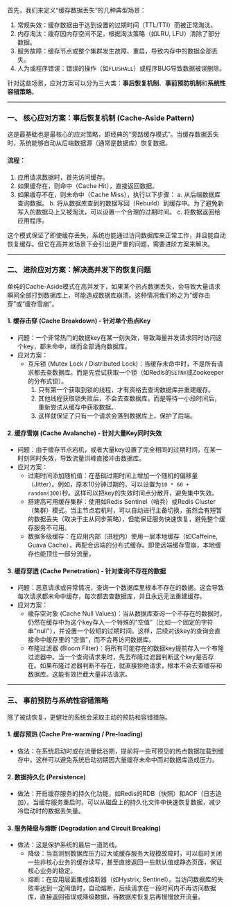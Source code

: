 
首先，我们来定义“缓存数据丢失”的几种典型场景：

1.  常规失效：缓存数据由于达到设置的过期时间（TTL/TTI）而被正常淘汰。
2.  内存淘汰：缓存因内存空间不足，根据淘汰策略（如LRU, LFU）清除了部分数据。
3.  服务故障：缓存节点或整个集群发生故障、重启，导致内存中的数据全部丢失。
4.  人为或程序错误：错误的操作（如`FLUSHALL`）或程序BUG导致数据被误删除。

针对这些场景，应对方案可以分为三大类：**事后恢复机制**、**事前预防机制**和**系统性容错策略**。

---

### 一、 核心应对方案：事后恢复机制 (Cache-Aside Pattern)

这是最基础也是最核心的应对策略，即经典的“旁路缓存模式”。当缓存数据丢失时，系统能够自动从后端数据源（通常是数据库）恢复数据。

#### 流程：
1.  应用请求数据时，首先访问缓存。
2.  如果缓存在，则命中（Cache Hit），直接返回数据。
3.  如果缓存不在，则未命中（Cache Miss），执行以下步骤：
    a.  从后端数据库查询数据。
    b.  将从数据库查到的数据写回（Rebuild）到缓存中。为了避免新写入的数据马上又被淘汰，可以设置一个合理的过期时间。
    c.  将数据返回给应用程序。

这个模式保证了即使缓存丢失，系统也能通过访问数据库来正常工作，并且能自动恢复缓存。但它在高并发场景下会引出更严重的问题，需要进阶方案来解决。

---

### 二、 进阶应对方案：解决高并发下的恢复问题

单纯的Cache-Aside模式在高并发下，如果某个热点数据丢失，会导致大量请求瞬间全部打到数据库上，可能造成数据库崩溃。这种情况我们称之为“缓存击穿”或“缓存雪崩”。

#### 1. 缓存击穿 (Cache Breakdown) - 针对单个热点Key
*   问题：一个非常热门的数据key在某一刻失效，导致海量并发请求同时访问这个key，都未命中，继而全部涌向数据库。
*   应对方案：
    *   互斥锁 (Mutex Lock / Distributed Lock)：当缓存未命中时，不是所有请求都去查数据库。而是先尝试获取一个锁（如Redis的`SETNX`或Zookeeper的分布式锁）。
        1.  只有第一个获取到锁的线程，才有资格去查询数据库并重建缓存。
        2.  其他线程获取锁失败后，不会去查数据库，而是等待一小段时间后，重新尝试从缓存中获取数据。
        3.  这样就保证了只有一个请求会落到数据库上，保护了后端。

#### 2. 缓存雪崩 (Cache Avalanche) - 针对大量Key同时失效
*   问题：由于缓存节点宕机，或者大量key设置了完全相同的过期时间，在某一时刻同时失效，导致流量洪峰直接冲击数据库。
*   应对方案：
    *   过期时间添加随机值：在基础过期时间上增加一个随机的偏移量（Jitter）。例如，原本10分钟过期的，可以设置为`10 * 60 + random(300)`秒。这样可以把key的失效时间点分散开，避免集中失效。
    *   搭建高可用缓存集群：使用如Redis Sentinel（哨兵）或Redis Cluster（集群）模式。当主节点宕机时，可以自动进行主备切换，虽然会有短暂的数据丢失（取决于主从同步策略），但能保证服务快速恢复，避免整个缓存服务不可用。
    *   数据多级缓存：在应用内部（进程内）使用一层本地缓存（如Caffeine, Guava Cache），再配合远端的分布式缓存。即使远端缓存雪崩，本地缓存也能顶住一部分流量。

#### 3. 缓存穿透 (Cache Penetration) - 针对查询不存在的数据
*   问题：恶意请求或异常情况，查询一个数据库里根本不存在的数据。这会导致每次请求都未命中缓存，每次都去查数据库，并且永远无法重建缓存。
*   应对方案：
    *   缓存空对象 (Cache Null Values)：当从数据库查询一个不存在的数据时，仍然在缓存中为这个key存入一个特殊的“空值”（比如一个固定的字符串"null"），并设置一个较短的过期时间。这样，后续对该key的查询会直接命中缓存里的“空值”，而不会再访问数据库。
    *   布隆过滤器 (Bloom Filter)：将所有可能存在的数据key提前存入一个布隆过滤器中。当一个查询请求来时，先去布隆过滤器判断这个key是否存在。如果布隆过滤器判断不存在，就直接拒绝请求，根本不会去查缓存和数据库。这能有效拦截大量非法请求。

---

### 三、 事前预防与系统性容错策略

除了被动恢复，更健壮的系统会采取主动的预防和容错措施。

#### 1. 缓存预热 (Cache Pre-warming / Pre-loading)
*   做法：在系统启动时或在流量低谷期，提前将一些可预见的热点数据加载到缓存中。这样可以避免系统启动初期因大量缓存未命中而对数据库造成压力。

#### 2. 数据持久化 (Persistence)
*   做法：开启缓存服务的持久化功能，如Redis的RDB（快照）和AOF（日志追加）。当缓存服务重启时，可以从磁盘上的持久化文件中快速恢复数据，减少冷启动时的数据丢失量。

#### 3. 服务降级与熔断 (Degradation and Circuit Breaking)
*   做法：这是保护系统的最后一道防线。
    *   降级：当监测到数据库压力过大或缓存服务大规模故障时，可以临时关闭一些非核心业务的缓存读写，甚至直接返回一些默认值或静态页面，保证核心业务的稳定。
    *   熔断：在应用层面集成熔断器（如Hystrix, Sentinel）。当访问数据库的失败率达到一定阈值时，自动熔断，后续请求在一段时间内不再访问数据库，直接返回错误或降级数据，待数据库恢复后再慢慢放开流量。
